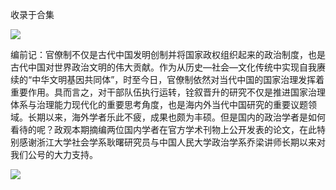 

收录于合集

<img src='/images/600/2.png' width='auto' />

编前记：官僚制不仅是古代中国发明创制并将国家政权组织起来的政治制度，也是古代中国对世界政治文明的伟大贡献。作为从历史—社会—文化传统中实现自我赓续的“中华文明基因共同体”，时至今日，官僚制依然对当代中国的国家治理发挥着重要作用。具而言之，对干部队伍执行运转，铨叙晋升的研究不仅是推进国家治理体系与治理能力现代化的重要思考角度，也是海内外当代中国研究的重要议题领域。长期以来，海外学者乐此不疲，成果也颇为丰硕。但是国内的政治学者是如何看待的呢？政观本期摘编两位国内学者在官方学术刊物上公开发表的论文，在此特别感谢浙江大学社会学系耿曙研究员与中国人民大学政治学系乔梁讲师长期以来对我们公号的大力支持。

![](/images/600/3.png)

  

